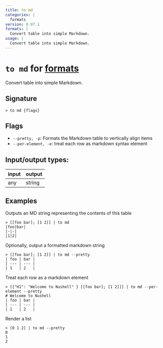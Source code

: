 ```yaml
---
title: to md
categories: |
  formats
version: 0.97.1
formats: |
  Convert table into simple Markdown.
usage: |
  Convert table into simple Markdown.
---
```

<!-- This file is automatically generated. Please edit the command in https://github.com/nushell/nushell instead. -->

# `to md` for [formats](/commands/categories/formats.md)

<div class='command-title'>Convert table into simple Markdown.</div>

## Signature

```> to md {flags} ```

## Flags

 -  `--pretty, -p`: Formats the Markdown table to vertically align items
 -  `--per-element, -e`: treat each row as markdown syntax element


## Input/output types:

| input | output |
| ----- | ------ |
| any   | string |

## Examples

Outputs an MD string representing the contents of this table
```nu
> [[foo bar]; [1 2]] | to md
|foo|bar|
|-|-|
|1|2|

```

Optionally, output a formatted markdown string
```nu
> [[foo bar]; [1 2]] | to md --pretty
| foo | bar |
| --- | --- |
| 1   | 2   |

```

Treat each row as a markdown element
```nu
> [{"H1": "Welcome to Nushell" } [[foo bar]; [1 2]]] | to md --per-element --pretty
# Welcome to Nushell
| foo | bar |
| --- | --- |
| 1   | 2   |
```

Render a list
```nu
> [0 1 2] | to md --pretty
0
1
2
```
